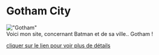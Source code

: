# Gotham City 

!["Gotham"](https://www.tomsguide.fr/content/uploads/sites/2/2022/03/the-batman-new-york.jpg)  
Voici mon site, concernant Batman et de sa ville.. Gotham !

 [cliquer sur le lien pour voir plus de détails](https://yanismahna.github.io/Gotham/)